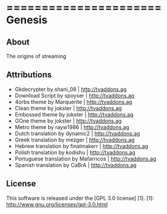======================
Genesis
======================

About
-----
The origins of streaming


Attributions
---------------------
- Gkdecrypter by shani_08 | http://tvaddons.ag
- Download Script by spoyser | http://tvaddons.ag
- 4orbs theme by Marquerite | http://tvaddons.ag
- Clean theme by jokster | http://tvaddons.ag
- Embossed theme by jokster | http://tvaddons.ag
- GOne theme by jokster | http://tvaddons.ag
- Metro theme by rayw1986 | http://tvaddons.ag
- Dutch translation by dynamic2 | http://tvaddons.ag
- Greek translation by mezger | http://tvaddons.ag
- Hebrew translation by finalmakerr | http://tvaddons.ag
- Polish translation by kodishu | http://tvaddons.ag
- Portuguese translation by Mafarricos | http://tvaddons.ag
- Spanish translation by CaBrA | http://tvaddons.ag


License
-------
This software is released under the [GPL 3.0 license] [1].
[1]: http://www.gnu.org/licenses/gpl-3.0.html